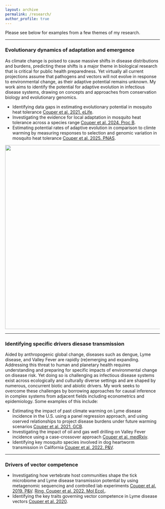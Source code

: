 ```yaml
---
layout: archive
permalink: /research/
author_profile: true
---
```


Please see below for examples from a few themes of my research.

---

### Evolutionary dynamics of adaptation and emergence ###

As climate change is poised to cause massive shifts in disease distributions and burdens, predicting these shifts is a major theme in biological research that is critical for public health preparedness. Yet virtually all current projections assume that pathogens and vectors will not evolve in response to environmental change, as their adaptive potential remains unknown. My work aims to identify the potential for adaptive evolution in infectious disease systems, drawing on concepts and approaches from conservation biology and evolutionary genomics.

- Identifying data gaps in estimating evolutionary potential in mosquito heat tolerance [Couper et al. 2021. eLife](https://elifesciences.org/articles/69630).
- Investigating the evidence for local adaptation in mosquito heat tolerance across a species range [Couper et al. 2024. Proc B](https://royalsocietypublishing.org/doi/abs/10.1098/rspb.2023.2457?casa_token=Nj8_5HKdUvUAAAAA%3AT42HDYZ3_oJUQ7miOS9EcjrzHLFqO7jSG0bp5nBezNRp4XZ3mN-pZCg9vOueXnDig20qg7QuEeoYNhc).
- Estimating potential rates of adaptive evolution in comparison to climte warming by measuring responses to selection and genomic variation in mosquito heat tolerance [Couper et al. 2025. PNAS](https://www.pnas.org/doi/10.1073/pnas.2418199122).

<p align="center">
  <img width="600"
    src="http://lcouper.github.io/assets/AeSierrensisWork.jpg">
  </p>    


---

### Identifying specific drivers diesase transmission ###

Aided by anthropogenic global change, diseases such as dengue, Lyme disease, and Valley Fever are rapidly (re)emerging and expanding. Addressing this threat to human and planetary health requires understanding and preparing for specific impacts of environmental change on disease risk. Yet doing so is challenging as infectious disease systems exist across ecologically and culturally diverse settings and are shaped by numerous, concurrent biotic and abiotic drivers. My work seeks to overcome these challenges by borrowing approaches for causal inference in complex systems from adjacent fields including econometrics and epidemiology. Some examples of this include:   

- Estimating the impact of past climate warming on Lyme disease incidence in the U.S. using a panel regression approach, and using oserved relationships to project disease burdens under future warming scenarios [Couper et al. 2021. GCB](https://onlinelibrary.wiley.com/doi/full/10.1111/gcb.15435). 
- Investigating the impact of oil and gas well drilling on Valley Fever incidence using a case-crossover approach [Couper et al. medRxiv](https://www.medrxiv.org/content/10.1101/2025.09.19.25336198v1).
- Identifying key mosquito species involved in dog heartworm transmission in California [Couper et al. 2022. P&V](https://link.springer.com/article/10.1186/s13071-022-05526-x).

---

### Drivers of vector competence ###

- Investigating how vertebrate host communities shape the tick microbiome and Lyme disease transmission potential by using metagenomic sequencing and controlled lab experiments [Couper et al. 2019. P&V](https://parasitesandvectors.biomedcentral.com/articles/10.1186/s13071-020-3893-x). [Ring, Couper et al. 2022. Mol Ecol.](https://onlinelibrary.wiley.com/doi/10.1111/mec.16413).
- Identifying the key traits governing vector competence in Lyme disease vectors [Couper et al. 2020](https://link.springer.com/article/10.1186/s13071-020-3893-x).  













